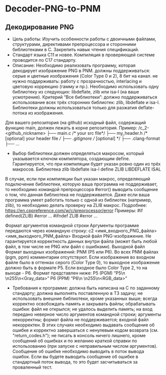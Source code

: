 # Decoder-PNG-to-PNM
## Декодирование PNG
* Цель работы: 
Изучить особенности работы с двоичными файлами, структурами, директивами препроцессора и сторонними библиотеками в C. Закрепить навык чтения спецификаций.
* Стандарт языка
С11 и новее. Компиляция в проверяющей системе проводится по С17 стандарту.
* Описание:
Необходимо реализовать программу, которая декодирует изображение PNG в PNM. 
должны поддерживаться: серые и цветные изображения (Color Type 0 и 2), 8 бит на канал.
не нужно поддерживать: работу с прозрачностью, interlacing и цветовую коррекцию (гамму и пр.).
Необходимо использовать одну библиотеку из следующих: libdeflate, zlib или isa-l (на ваше усмотрение).
Критерий “Все библиотеки”: должно поддерживаться использование всех трёх сторонних библиотек: zlib, libdeflate и isa-l.
Библиотеки должны использоваться только для разжатия deflate-потока из изображения.


Для вашего репозитория (на github) исходный файл, содержащий функцию main, должен лежать в корне репозитория. Пример: 
/c_2-<github_nickname>
├── main.c /* your src file*/
├── my_header.h /* [optional] your header file */
├── .gitignore /* [optional] */
├── .clang-format
├── …

* Выбор библиотеки должен определяться макросом, который указывается ключом компилятора, создающим define. Гарантируется, что при компиляции будет указан ровно один из трёх макросов.
Библиотека
zlib
libdeflate
isa-l
define
ZLIB
LIBDEFLATE
ISAL

В случае, если при компиляции был указан макрос, определяющий подключение библиотеки, которую ваша программа не поддерживает, то необходимо командой препроцессора #error() выводить сообщение о том, что данная библиотека не поддерживается. Даже если ваша программа умеет работать только с одной из библиотек (например, zlib), то необходимо делать проверку на ZLIB макрос. Подробнее: https://en.cppreference.com/w/c/preprocessor/error 
Примеры:
#if defined(ZLIB)
#error …
#ifndef ZLIB
#error …

Формат аргументов командной строки
Аргументы программе передаются через командную строку:
c2 <имя_входного_PNG_файла> <имя_выходного_PNM_файла>
Входной файл
PNG-изображение. Не гарантируется корректность данных внутри файла (может быть любой файл, в том числе не PNG или файл с ошибками).
Выходной файл
Формат выходных изображений: PNM (P5 или P6). Во всех PNM файлах (pgm, ppm) комментарии отсутствуют. 
Если изображения во входном файле было в оттенках серого (Color Type 0), то выходное изображение должно быть в формате P5. Если входное было Color Type 2, то на выходе - P6.
Формат представлен ниже:
P5 (PGM)
“P5\n<width> <height>\n255\n<Gray_data>”
P6 (PPM)
“P6\n<width> <height>\n255\n<RGB_data>”

* Требования к программе:
должна быть написана на C по заданному стандарту;
должна выполнять поставленную в ТЗ задачу;
не использовать внешние библиотеки, кроме указанных выше;
всегда корректно освобождать память и закрывать файлы;
обрабатывать ошибки: 
файл не открылся; 
не удалось выделить память;
на вход передано неверное число аргументов командной строки;
аргументы некорректны;
формат файла не поддерживается;
входной файл некорректен.
В этих случаях необходимо выдавать сообщение об ошибке и корректно завершаться с ненулевым кодом возврата (см. "return_codes.h");
не писать в консоль ничего лишнего, кроме сообщений об ошибках и по желанию краткой справки по использованию (при запуске с неправильным числом аргументов).
Сообщение об ошибке необходимо выводить в поток вывода ошибок. Если вы будете выводить сообщение об ошибке в стандартный поток вывода, то это будет засчитываться за проваленный тест.
